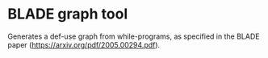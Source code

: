 # BLADE graph tool

Generates a def-use graph from while-programs, as specified in the BLADE paper (https://arxiv.org/pdf/2005.00294.pdf).